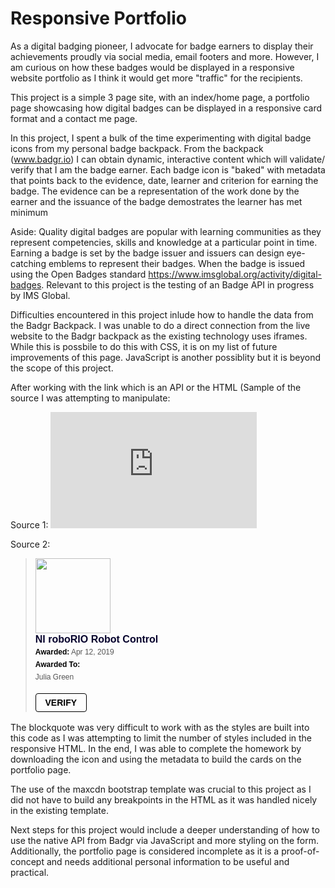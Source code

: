 # Responsive Portfolio #

As a digital badging pioneer, I advocate for badge earners to display their achievements proudly via social media, email footers and more.  However, I am curious on how these badges would be displayed in a responsive website portfolio as I think it would get more "traffic" for the recipients.

This project is a simple 3 page site, with an index/home page, a portfolio page showcasing how digital badges can be displayed in a responsive card format and a contact me page.  

In this project, I spent a bulk of the time experimenting with digital badge icons from my personal badge backpack. From the backpack (www.badgr.io) I can obtain dynamic, interactive content which will validate/ verify that I am the badge earner. Each badge icon is "baked" with metadata that points back to the evidence, date, learner and criterion for earning the badge.  The evidence can be a representation of the work done by the earner and the issuance of the badge demostrates the learner has met minimum 

Aside:  Quality digital badges are popular with learning communities as they represent competencies, skills and knowledge at a particular point in time.  Earning a badge is set by the badge issuer and issuers can design eye-catching emblems to represent their badges.  When the badge is issued using the Open Badges standard https://www.imsglobal.org/activity/digital-badges.  Relevant to this project is the testing of an Badge API in progress by IMS Global.

Difficulties encountered in this project inlude how to handle the data from the Badgr Backpack.  I was unable to do a direct connection from the live website to the Badgr backpack as the existing technology uses iframes.  While this is possbile to do this with CSS, it is on my list of future improvements of this page.  JavaScript is another possiblity but it is beyond the scope of this project.

After working with the link which is an API or the HTML (Sample of the source I was attempting to manipulate: 

Source 1: <iframe src="https://api.badgr.io/public/assertions/ksu78T2OSxKxuYh5O1VVqg?embedVersion=1&amp;embedWidth=330&amp;embedHeight=186" title="Badge: NI roboRIO Robot Control" style="width: 330px; height: 186px; border: 0px;"></iframe>

Source 2: <blockquote class="badgr-badge" style="font-family: Helvetica, Roboto, &quot;Segoe UI&quot;, Calibri, sans-serif;"><a href="https://api.badgr.io/public/assertions/ksu78T2OSxKxuYh5O1VVqg"><img width="120px" height="120px" src="https://api.badgr.io/public/assertions/ksu78T2OSxKxuYh5O1VVqg/image"></a><p class="badgr-badge-name" style="hyphens: auto; overflow-wrap: break-word; word-wrap: break-word;margin: 0; font-size: 16px; font-weight: 600; font-style: normal; font-stretch: normal; line-height: 1.25; letter-spacing: normal; text-align: left; color: #05012c;">NI roboRIO Robot Control</p><p class="badgr-badge-date" style="margin: 0; font-size: 12px; font-style: normal; font-stretch: normal; line-height: 1.67; letter-spacing: normal; text-align: left; color: #555555;"><strong style="font-size: 12px; font-weight: bold; font-style: normal; font-stretch: normal; line-height: 1.67; letter-spacing: normal; text-align: left; color: #000;">Awarded:</strong> Apr 12, 2019</p><p class="badgr-badge-recipient" style="margin: 0; font-size: 12px; font-style: normal; font-stretch: normal; line-height: 1.67; letter-spacing: normal; text-align: left; color: #555555;"><strong style="font-size: 12px; font-weight: bold; font-style: normal; font-stretch: normal; line-height: 1.67; letter-spacing: normal; text-align: left; color: #000;">Awarded To:</strong><span style="display: block;"> Julia	Green</span></p><p style="margin: 16px 0; padding: 0;"><a class="badgr-badge-verify" target="_blank" href="https://badgecheck.io?url=https%3A%2F%2Fapi.badgr.io%2Fpublic%2Fassertions%2Fksu78T2OSxKxuYh5O1VVqg" style="box-sizing: content-box; display: flex; align-items: center; justify-content: center; margin: 0; font-size:14px; font-weight: bold; width: 48px; height: 16px; border-radius: 4px; border: solid 1px black; text-decoration: none; padding: 6px 16px; margin: 16px 0; color: black;">VERIFY</a></p><script async="async" src="https://badgr.com/assets/widgets.bundle.js"></script></blockquote>

The blockquote was very difficult to work with as the styles are built into this code as I was attempting to limit the number of styles included in the responsive HTML.  In the end, I was able to complete the homework by downloading the icon and using the metadata to build the cards on the portfolio page.

The use of the maxcdn bootstrap template was crucial to this project as I did not have to build any breakpoints in the HTML as it was handled nicely in the existing template.

Next steps for this project would include a deeper understanding of how to use the native API from Badgr via JavaScript and more styling on the form.  Additionally, the portfolio page is considered incomplete as it is a proof-of-concept and needs additional personal information to be useful and practical.







